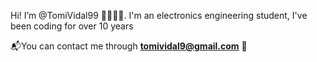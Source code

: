 Hi! I’m @TomiVidal99 👋🏻👋🏻. I'm an electronics engineering student, I've been coding for over 10 years

📬You can contact me through **tomividal9@gmail.com** 📧
